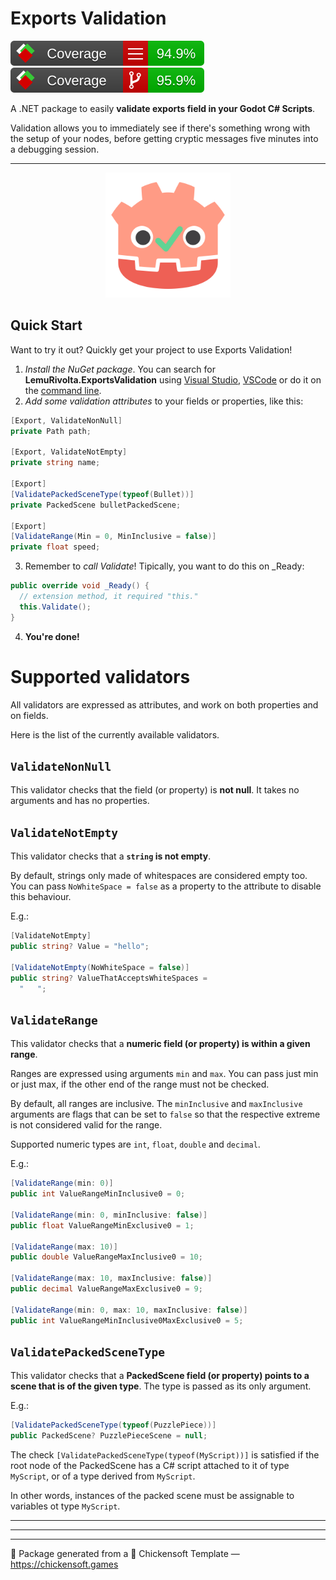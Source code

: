 # Exports Validation

![line coverage][line-coverage] ![branch coverage][branch-coverage]

A .NET package to easily **validate exports field in your Godot C# Scripts**.

Validation allows you to immediately see if there's something wrong with the setup of your nodes, before getting cryptic messages five minutes into a debugging session.

---

<p align="center">
<img alt="ExportsValidation" src="ExportsValidation/icon.svg" width="200">
</p>

## Quick Start

Want to try it out? Quickly get your project to use Exports Validation!

1. *Install the NuGet package*. You can search for **LemuRivolta.ExportsValidation** using [Visual Studio](https://learn.microsoft.com/en-us/nuget/quickstart/install-and-use-a-package-in-visual-studio#nuget-package-manager), [VSCode](https://code.visualstudio.com/docs/csharp/package-management) or do it on the [command line](https://learn.microsoft.com/en-us/nuget/reference/cli-reference/cli-ref-install).
2. *Add some validation attributes* to your fields or properties, like this:
  ```csharp
  [Export, ValidateNonNull]
  private Path path;

  [Export, ValidateNotEmpty]
  private string name;

  [Export]
  [ValidatePackedSceneType(typeof(Bullet))]
  private PackedScene bulletPackedScene;

  [Export]
  [ValidateRange(Min = 0, MinInclusive = false)]
  private float speed;
  ```
3. Remember to *call Validate*! Tipically, you want to do this on _Ready:
  ```csharp
  public override void _Ready() {
    // extension method, it required "this."
    this.Validate();
  }
  ```
4. **You're done!**

# Supported validators

All validators are expressed as attributes, and work on both properties and on fields.

Here is the list of the currently available validators.

## `ValidateNonNull`

This validator checks that the field (or property) is **not null**. It takes no arguments and has no properties.

## `ValidateNotEmpty`

This validator checks that a **`string` is not empty**.

By default, strings only made of whitespaces are considered empty too. You can pass `NoWhiteSpace = false` as a property to the attribute to disable this behaviour.

E.g.:

```csharp
[ValidateNotEmpty]
public string? Value = "hello";

[ValidateNotEmpty(NoWhiteSpace = false)]
public string? ValueThatAcceptsWhiteSpaces =
  "   ";
```

## `ValidateRange`

This validator checks that a **numeric field (or property) is within a given range**.

Ranges are expressed using arguments `min` and `max`. You can pass just min or just max, if the other end of the range must not be checked.

By default, all ranges are inclusive. The `minInclusive` and `maxInclusive` arguments are flags that can be set to `false` so that the respective extreme is not considered valid for the range.

Supported numeric types are `int`, `float`, `double` and `decimal`.

E.g.:

```csharp
[ValidateRange(min: 0)]
public int ValueRangeMinInclusive0 = 0;

[ValidateRange(min: 0, minInclusive: false)]
public float ValueRangeMinExclusive0 = 1;

[ValidateRange(max: 10)]
public double ValueRangeMaxInclusive0 = 10;

[ValidateRange(max: 10, maxInclusive: false)]
public decimal ValueRangeMaxExclusive0 = 9;

[ValidateRange(min: 0, max: 10, maxInclusive: false)]
public int ValueRangeMinInclusive0MaxExclusive0 = 5;
```

## `ValidatePackedSceneType`

This validator checks that a **PackedScene field (or property) points to a scene that is of the given type**. The type is passed as its only argument.

E.g.:

```csharp
[ValidatePackedSceneType(typeof(PuzzlePiece))]
public PackedScene? PuzzlePieceScene = null;
```

The check `[ValidatePackedSceneType(typeof(MyScript))]` is satisfied if the root node of the PackedScene has a C# script attached to it of type `MyScript`, or of a type derived from `MyScript`.

In other words, instances of the packed scene must be assignable to variables ot type `MyScript`.

---
---
---

🐣 Package generated from a 🐤 Chickensoft Template — <https://chickensoft.games>

[line-coverage]: ExportsValidation.Tests/badges/line_coverage.svg
[branch-coverage]: ExportsValidation.Tests/badges/branch_coverage.svg